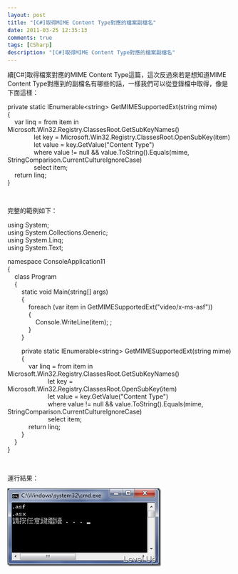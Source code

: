 ```yaml
---
layout: post
title: "[C#]取得MIME Content Type對應的檔案副檔名"
date: 2011-03-25 12:35:13
comments: true
tags: [CSharp]
description: "[C#]取得MIME Content Type對應的檔案副檔名"
---
```

<p>續[C#]取得檔案對應的MIME Content Type這篇，這次反過來若是想知道MIME Content Type對應到的副檔名有哪些的話，一樣我們可以從登錄檔中取得，像是下面這樣：</p> <p>private static IEnumerable&lt;string&gt; GetMIMESupportedExt(string mime)<br />{<br />    var linq = from item in Microsoft.Win32.Registry.ClassesRoot.GetSubKeyNames()<br />               let key = Microsoft.Win32.Registry.ClassesRoot.OpenSubKey(item)<br />               let value = key.GetValue("Content Type")<br />               where value != null &amp;&amp; value.ToString().Equals(mime, StringComparison.CurrentCultureIgnoreCase)<br />               select item;<br />    return linq;<br />}  </p><pre> </pre>
<p>完整的範例如下：</p>
<p>using System;<br />using System.Collections.Generic;<br />using System.Linq;<br />using System.Text; 
</p><p>namespace ConsoleApplication11<br />{<br />    class Program<br />    {<br />        static void Main(string[] args)<br />        {<br />            foreach (var item in GetMIMESupportedExt("video/x-ms-asf"))<br />            {<br />                Console.WriteLine(item); ;<br />            }<br />        } 
</p><p>        private static IEnumerable&lt;string&gt; GetMIMESupportedExt(string mime)<br />        {<br />            var linq = from item in Microsoft.Win32.Registry.ClassesRoot.GetSubKeyNames()<br />                       let key = Microsoft.Win32.Registry.ClassesRoot.OpenSubKey(item)<br />                       let value = key.GetValue("Content Type")<br />                       where value != null &amp;&amp; value.ToString().Equals(mime, StringComparison.CurrentCultureIgnoreCase)<br />                       select item;<br />            return linq;<br />        }  <br />    }<br />}
</p><p> </p>
<p>運行結果：</p>
<p><img style="border-right-width: 0px; border-top-width: 0px; border-bottom-width: 0px; border-left-width: 0px" border="0" alt="image" src="\images\posts\22078\image_thumb.png" width="345" height="175" /></p>